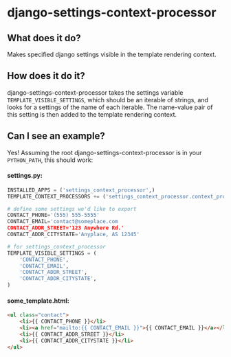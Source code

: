 # django-settings-context-processor


## What does it do?

Makes specified django settings visible in the template rendering context.


## How does it do it?

django-settings-context-processor takes the settings variable
`TEMPLATE_VISIBLE_SETTINGS`, which should be an iterable of strings,
and looks for a settings of the name of each iterable.  The name-value
pair of this setting is then added to the template rendering context.


## Can I see an example?

Yes! Assuming the root django-settings-context-processor is in your
`PYTHON_PATH`, this should work:

#### settings.py:

``` python
INSTALLED_APPS = ('settings_context_processor',)
TEMPLATE_CONTEXT_PROCESSORS += ('settings_context_processor.context_processors.settings', )

# define some settings we'd like to export
CONTACT_PHONE='(555) 555-5555'
CONTACT_EMAIL='contact@someplace.com
CONTACT_ADDR_STREET='123 Anywhere Rd.'
CONTACT_ADDR_CITYSTATE='Anyplace, AS 12345'

# for settings_context_processor
TEMPLATE_VISIBLE_SETTINGS = (
    'CONTACT_PHONE',
    'CONTACT_EMAIL',
    'CONTACT_ADDR_STREET',
    'CONTACT_ADDR_CITYSTATE',
)
```


#### some_template.html:

``` html
<ul class="contact">
    <li>{{ CONTACT_PHONE }}</li>
    <li><a href="mailto:{{ CONTACT_EMAIL }}">{{ CONTACT_EMAIL }}</a></li>
    <li>{{ CONTACT_ADDR_STREET }}</li>
    <li>{{ CONTACT_ADDR_CITYSTATE }}</li>
</ul>
```



